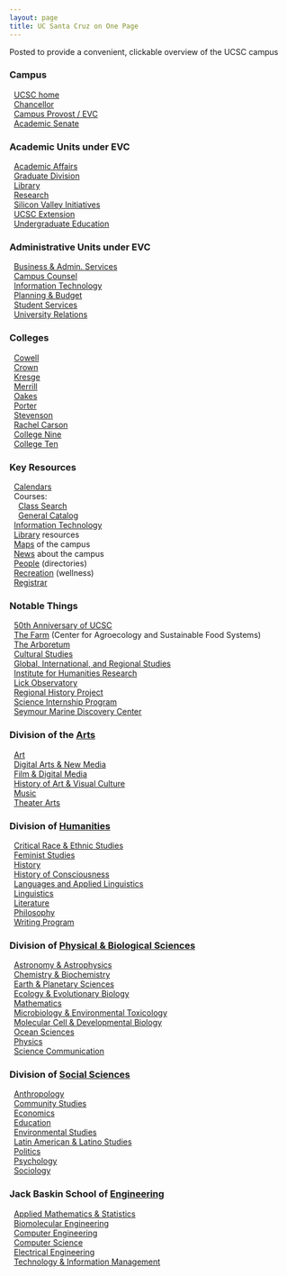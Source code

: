 ```yaml
---
layout: page
title: UC Santa Cruz on One Page
---
```

Posted to provide a convenient, clickable overview of the UCSC campus

<!-- Left Column -->
<div id="leftcol">

### Campus

&nbsp;&nbsp;[UCSC home](http://www.ucsc.edu/)  
&nbsp;&nbsp;[Chancellor](http://chancellor.ucsc.edu/)  
&nbsp;&nbsp;[Campus Provost / EVC](http://cpevc.ucsc.edu/)  
&nbsp;&nbsp;[Academic Senate](http://senate.ucsc.edu/)

### Academic Units under EVC

&nbsp;&nbsp;[Academic Affairs](http://academicaffairs.ucsc.edu/)  
&nbsp;&nbsp;[Graduate Division](http://graddiv.ucsc.edu/)  
&nbsp;&nbsp;[Library](http://library.ucsc.edu/)  
&nbsp;&nbsp;[Research](http://research.ucsc.edu/)  
&nbsp;&nbsp;[Silicon Valley Initiatives](http://svi.ucsc.edu/)  
&nbsp;&nbsp;[UCSC Extension](http://www.ucsc-extension.edu/)  
&nbsp;&nbsp;[Undergraduate Education](http://vpdue.ucsc.edu/)

### Administrative Units under EVC
&nbsp;&nbsp;[Business & Admin. Services](http://bas.ucsc.edu/)  
&nbsp;&nbsp;[Campus Counsel](https://lex.ucsc.edu)  
&nbsp;&nbsp;[Information Technology](http://its.ucsc.edu/)  
&nbsp;&nbsp;[Planning & Budget](http://planning.ucsc.edu/)  
&nbsp;&nbsp;[Student Services](http://studentaffairs.ucsc.edu/)  
&nbsp;&nbsp;[University Relations](http://urelations.ucsc.edu/)

### Colleges
&nbsp;&nbsp;[Cowell](http://cowell.ucsc.edu/)  
&nbsp;&nbsp;[Crown](http://crown.ucsc.edu/)  
&nbsp;&nbsp;[Kresge](http://kresge.ucsc.edu/)  
&nbsp;&nbsp;[Merrill](http://merrill.ucsc.edu/)  
&nbsp;&nbsp;[Oakes](http://oakes.ucsc.edu/)  
&nbsp;&nbsp;[Porter](http://porter.ucsc.edu/)  
&nbsp;&nbsp;[Stevenson](http://stevenson.ucsc.edu/)  
&nbsp;&nbsp;[Rachel Carson](http://rachelcarson.ucsc.edu/)  
&nbsp;&nbsp;[College Nine](http://collegenine.ucsc.edu/)  
&nbsp;&nbsp;[College Ten](http://collegeten.ucsc.edu/)

### Key Resources
&nbsp;&nbsp;[Calendars](http://www.ucsc.edu/tools/calendars.html)  
&nbsp;&nbsp;Courses:  
&nbsp;&nbsp;&nbsp;&nbsp;[Class Search](https://pisa.ucsc.edu/class_search/)  
&nbsp;&nbsp;&nbsp;&nbsp;[General Catalog](http://registrar.ucsc.edu/catalog/index.html)  
&nbsp;&nbsp;[Information Technology](http://its.ucsc.edu/)  
&nbsp;&nbsp;[Library](http://library.ucsc.edu/) resources  
&nbsp;&nbsp;[Maps](http://maps.ucsc.edu/) of the campus  
&nbsp;&nbsp;[News](http://news.ucsc.edu/) about the campus  
&nbsp;&nbsp;[People](http://www.ucsc.edu/tools/people.html) (directories)  
&nbsp;&nbsp;[Recreation](http://wellness.ucsc.edu/) (wellness)  
&nbsp;&nbsp;[Registrar](http://reg.ucsc.edu/)

### Notable Things

&nbsp;&nbsp;[50th Anniversary of UCSC](http://50years.ucsc.edu/)  
&nbsp;&nbsp;[The Farm](http://casfs.ucsc.edu/) (Center for Agroecology and Sustainable Food Systems)  
&nbsp;&nbsp;[The Arboretum](https://arboretum.ucsc.edu)  
&nbsp;&nbsp;[Cultural Studies](http://ccs.ihr.ucsc.edu/)  
&nbsp;&nbsp;[Global, International, and Regional Studies](http://cgirs.ucsc.edu/)  
&nbsp;&nbsp;[Institute for Humanities Research](http://ihr.ucsc.edu/)  
&nbsp;&nbsp;[Lick Observatory](http://www.ucolick.org/)  
&nbsp;&nbsp;[Regional History Project](http://library.ucsc.edu/regional-history-project)  
&nbsp;&nbsp;[Science Internship Program](http://ucsc-sip.org/)  
&nbsp;&nbsp;[Seymour Marine Discovery Center](http://seymourcenter.ucsc.edu/)

<!-- End of Left Column -->
</div>

<!-- Right Column -->
<div id="rightcol">

### Division of the [Arts](http://arts.ucsc.edu/)

&nbsp;&nbsp;[Art](http://art.ucsc.edu/)  
&nbsp;&nbsp;[Digital Arts & New Media](http://danm.ucsc.edu/)  
&nbsp;&nbsp;[Film & Digital Media](http://film.ucsc.edu/)  
&nbsp;&nbsp;[History of Art & Visual Culture](http://havc.ucsc.edu/)  
&nbsp;&nbsp;[Music](http://music.ucsc.edu/)  
&nbsp;&nbsp;[Theater Arts](http://theater.ucsc.edu/)

### Division of [Humanities](http://humanities.ucsc.edu/)

&nbsp;&nbsp;[Critical Race & Ethnic Studies](http://cres.ucsc.edu/)  
&nbsp;&nbsp;[Feminist Studies](http://feministstudies.ucsc.edu/)  
&nbsp;&nbsp;[History](http://history.ucsc.edu/)  
&nbsp;&nbsp;[History of Consciousness](http://histcon.ucsc.edu/)  
&nbsp;&nbsp;[Languages and Applied Linguistics](http://language.ucsc.edu/)  
&nbsp;&nbsp;[Linguistics](http://ling.ucsc.edu/)  
&nbsp;&nbsp;[Literature](http://literature.ucsc.edu/)  
&nbsp;&nbsp;[Philosophy](http://philosophy.ucsc.edu/)  
&nbsp;&nbsp;[Writing Program](http://writing.ucsc.edu/)

### Division of [Physical & Biological Sciences](http://pbsci.ucsc.edu/)

&nbsp;&nbsp;[Astronomy & Astrophysics](http://www.astro.ucsc.edu/)  
&nbsp;&nbsp;[Chemistry & Biochemistry](http://chemistry.ucsc.edu/)  
&nbsp;&nbsp;[Earth & Planetary Sciences](http://eps.ucsc.edu/)  
&nbsp;&nbsp;[Ecology & Evolutionary Biology](http://eeb.ucsc.edu/)  
&nbsp;&nbsp;[Mathematics](http://math.ucsc.edu/)  
&nbsp;&nbsp;[Microbiology & Environmental Toxicology](http://metx.ucsc.edu/)  
&nbsp;&nbsp;[Molecular Cell & Developmental Biology](http://www.mcd.ucsc.edu/)  
&nbsp;&nbsp;[Ocean Sciences](http://oceansci.ucsc.edu/)  
&nbsp;&nbsp;[Physics](http://physics.ucsc.edu/)  
&nbsp;&nbsp;[Science Communication](http://scicom.ucsc.edu/)

### Division of [Social Sciences](http://socialsciences.ucsc.edu/)

&nbsp;&nbsp;[Anthropology](http://anthro.ucsc.edu/)  
&nbsp;&nbsp;[Community Studies](http://communitystudies.ucsc.edu/)  
&nbsp;&nbsp;[Economics](http://econ.ucsc.edu/)  
&nbsp;&nbsp;[Education](http://education.ucsc.edu/)  
&nbsp;&nbsp;[Environmental Studies](http://envs.ucsc.edu/)  
&nbsp;&nbsp;[Latin American & Latino Studies](http://lals.ucsc.edu/)  
&nbsp;&nbsp;[Politics](http://politics.ucsc.edu/)  
&nbsp;&nbsp;[Psychology](http://psychology.ucsc.edu/)  
&nbsp;&nbsp;[Sociology](http://sociology.ucsc.edu/)

### Jack Baskin School of [Engineering](http://soe.ucsc.edu/)

&nbsp;&nbsp;[Applied Mathematics & Statistics](http://ams.ucsc.edu/)  
&nbsp;&nbsp;[Biomolecular Engineering](http://bme.ucsc.edu/)  
&nbsp;&nbsp;[Computer Engineering](http://ce.ucsc.edu/)  
&nbsp;&nbsp;[Computer Science](http://cs.ucsc.edu/)  
&nbsp;&nbsp;[Electrical Engineering](http://ee.ucsc.edu/)  
&nbsp;&nbsp;[Technology & Information Management](http://tim.ucsc.edu/)

<!-- End of Right column -->
</div>
